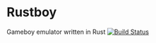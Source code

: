 # Rustboy
Gameboy emulator written in Rust
[![Build Status](https://travis-ci.org/wez470/Rustboy.svg?branch=master)](https://travis-ci.org/wez470/Rustboy)
